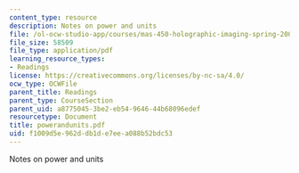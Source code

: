 ```yaml
---
content_type: resource
description: Notes on power and units
file: /ol-ocw-studio-app/courses/mas-450-holographic-imaging-spring-2003/f1009d5e962ddb1de7eea088b52bdc53_powerandunits.pdf
file_size: 58509
file_type: application/pdf
learning_resource_types:
- Readings
license: https://creativecommons.org/licenses/by-nc-sa/4.0/
ocw_type: OCWFile
parent_title: Readings
parent_type: CourseSection
parent_uid: a8775045-3be2-eb54-9646-44b68096edef
resourcetype: Document
title: powerandunits.pdf
uid: f1009d5e-962d-db1d-e7ee-a088b52bdc53
---
```

Notes on power and units